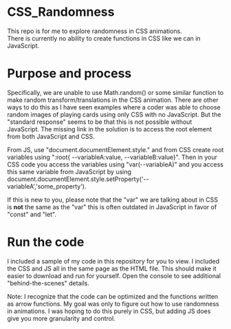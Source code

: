 # CSS_Randomness
This repo is for me to explore randomness in CSS animations.  
There is currently no ability to create functions in CSS like we can in JavaScript.  

# Purpose and process
Specifically, we are unable to use Math.random() or some similar function to make random transform/translations in the CSS animation.
There are other ways to do this as I have seen examples where a coder was able to choose random
  images of playing cards using only CSS with no JavaScript.  But the "standard response" seems to be
  that this is not possible without JavaScript.
The missing link in the solution is to access the root element from both JavaScript and CSS.

From JS, use "document.documentElement.style." and from CSS create root variables using ":root{ --variableA:value, --variableB:value}". 
Then in your CSS code you access the variables using "var(--variableA)" and you access this same variable from JavaScript
by using document.documentElement.style.setProperty('--variableA','some_property').

If this is new to you, please note that the "var" we are talking about in CSS is **not** the same as the "var" this is often outdated in JavaScript in favor of "const" and "let".

# Run the code
I included a sample of my code in this repository for you to view.  I included the CSS and JS all in the same page as the HTML file.
This should make it easier to download and run for yourself.  Open the console to see additional "behind-the-scenes" details.

Note: I recognize that the code can be optimized and the functions written as arrow functions.  My goal was only to figure out how
to use randomness in animations.  I was hoping to do this purely in CSS, but adding JS does give you more granularity and control.

